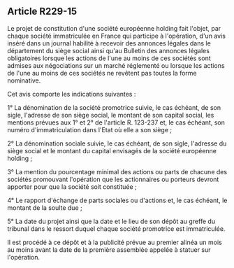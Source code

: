 Article R229-15
----
Le projet de constitution d'une société européenne holding fait l'objet, par
chaque société immatriculée en France qui participe à l'opération, d'un avis
inséré dans un journal habilité à recevoir des annonces légales dans le
département du siège social ainsi qu'au Bulletin des annonces légales
obligatoires lorsque les actions de l'une au moins de ces sociétés sont admises
aux négociations sur un marché réglementé ou lorsque les actions de l'une au
moins de ces sociétés ne revêtent pas toutes la forme nominative.

Cet avis comporte les indications suivantes :

1° La dénomination de la société promotrice suivie, le cas échéant, de son
sigle, l'adresse de son siège social, le montant de son capital social, les
mentions prévues aux 1° et 2° de l'article R. 123-237 et, le cas échéant, son
numéro d'immatriculation dans l'Etat où elle a son siège ;

2° La dénomination sociale suivie, le cas échéant, de son sigle, l'adresse du
siège social et le montant du capital envisagés de la société européenne holding
;

3° La mention du pourcentage minimal des actions ou parts de chacune des
sociétés promouvant l'opération que les actionnaires ou porteurs devront
apporter pour que la société soit constituée ;

4° Le rapport d'échange de parts sociales ou d'actions et, le cas échéant, le
montant de la soulte due ;

5° La date du projet ainsi que la date et le lieu de son dépôt au greffe du
tribunal dans le ressort duquel chaque société promotrice est immatriculée.

Il est procédé à ce dépôt et à la publicité prévue au premier alinéa un mois au
moins avant la date de la première assemblée appelée à statuer sur l'opération.

